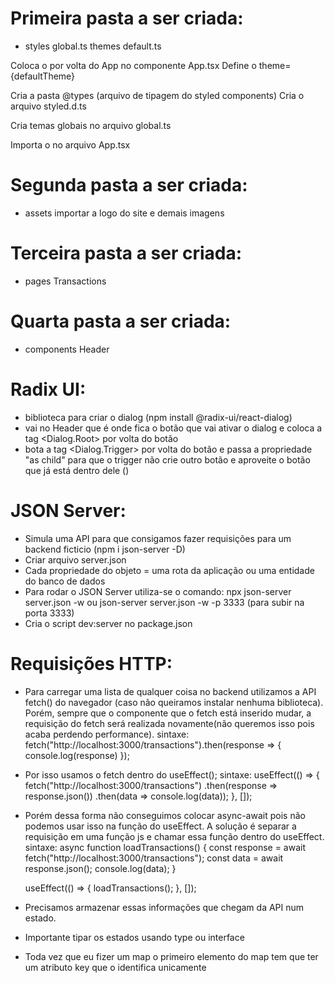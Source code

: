 # Primeira pasta a ser criada:
- styles
 global.ts
 themes
  default.ts

Coloca o <ThemeProvider> por volta do App no componente App.tsx
Define o theme={defaultTheme}

Cria a pasta @types (arquivo de tipagem do styled components)
Cria o arquivo styled.d.ts

Cria temas globais no arquivo global.ts

Importa o <GlobalStyle /> no arquivo App.tsx


# Segunda pasta a ser criada:
- assets
importar a logo do site e demais imagens


# Terceira pasta a ser criada:
- pages
 Transactions


# Quarta pasta a ser criada:
- components
 Header

# Radix UI:
- biblioteca para criar o dialog (npm install @radix-ui/react-dialog)
- vai no Header que é onde fica o botão que vai ativar o dialog e coloca a tag <Dialog.Root> por volta do botão
- bota a tag <Dialog.Trigger> por volta do botão e passa a propriedade "as child" para que o trigger não crie outro botão e aproveite o botão que já está dentro dele (<NewTransictionButton>)

# JSON Server:
- Simula uma API para que consigamos fazer requisições para um backend ficticio (npm i json-server -D)
- Criar arquivo server.json
- Cada propriedade do objeto = uma rota da aplicação ou uma entidade do banco de dados
- Para rodar o JSON Server utiliza-se o comando: npx json-server server.json -w ou json-server server.json -w -p 3333 (para subir na porta 3333)
- Cria o script dev:server no package.json

# Requisições HTTP:
- Para carregar uma lista de qualquer coisa no backend utilizamos a API fetch() do navegador (caso não queiramos instalar nenhuma biblioteca). Porém, sempre que o componente que o fetch está inserido mudar, a requisição do fetch será realizada novamente(não queremos isso pois acaba perdendo performance).
sintaxe: fetch("http://localhost:3000/transactions").then(response => {
        console.log(response)
    });
- Por isso usamos o fetch dentro do useEffect();
sintaxe:    useEffect(() => {
        fetch("http://localhost:3000/transactions")
        .then(response => response.json())
        .then(data => console.log(data));
    }, []);
- Porém dessa forma não conseguimos colocar async-await pois não podemos usar isso na função do useEffect. A solução é separar a requisição em uma função js e chamar essa função dentro do useEffect.
sintaxe:
    async function loadTransactions() {
        const response = await fetch("http://localhost:3000/transactions");
        const data = await response.json();
        console.log(data);
    }

    useEffect(() => {
        loadTransactions();
    }, []);
- Precisamos armazenar essas informações que chegam da API num estado.
- Importante tipar os estados usando type ou interface
- Toda vez que eu fizer um map o primeiro elemento do map tem que ter um atributo key que o identifica unicamente